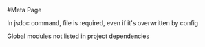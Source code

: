 #Meta Page

In jsdoc command, file is required, even if it's overwritten by config

Global modules not listed in project dependencies